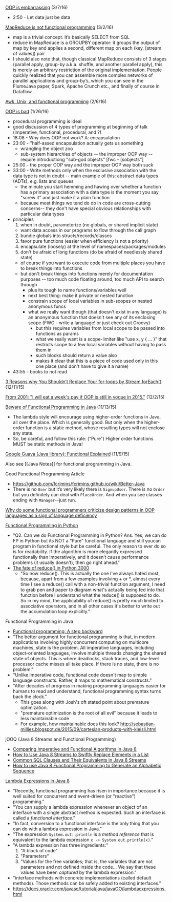 [OOP is embarrassing](https://www.youtube.com/watch?v=IRTfhkiAqPw&app=desktop) (3/7/16)
* 2:50 - Let data just be data

[MapReduce is not functional programming](https://medium.com/@jkff/mapreduce-is-not-functional-programming-39109a4ba7b2#.c42eic180) (3/2/16)
* map is a trivial concept. It’s basically SELECT from SQL
* reduce in MapReduce is a GROUPBY operator: it groups the output of map by key and applies a second, different map on each (key, [stream of values]) pair
* I should also note that, though classical MapReduce consists of 3 stages (parallel apply, group-by a.k.a. shuffle, and another parallel apply), this is merely an arbitrary restriction of the original implementation.
People quickly realized that you can assemble more complex networks of parallel applications and group-by’s, which you can see in the FlumeJava paper, Spark, Apache Crunch etc., and finally of course in Dataflow.

[Awk, Unix, and functional programming](http://trevorjim.com/awk-unix-and-functional-programming/) (2/6/16)

[OOP is bad](https://www.youtube.com/watch?v=QM1iUe6IofM) (1/26/16)
* procedural programming is ideal
* good discussion of 4 types of programming at beginning of talk (imperative, functional, procedural, and ?)
* 18:08 - Why does OOP not work?  A: encapsulation
* 23:00 - "half-assed encapsulation actually gets us something
  * wrangling the object zoo
  * sub-system hierarchies of objects -- the improper OOP way -- require introductiong "sub-god objects" [fwc - [sobjects"]
* 25:00 - the proper OOP way and the improper OOP way both suck
* 33:00 - Write methods only when the exclusive association with the data type is not in doubt -- main example of this: abstract data types (ADTs), e.g. lists and queues
  * the minute you start hemming and hawing over whether a function has a primary association with a data type is the moment you say "screw it" and just make it a plain function
  * because most things we tend do do in code are cross-cutting concerns-- they don't have special obvious relationships with particular data types
* principles
  1. when in doubt, parameterize (no globals, or shared implicit state)
    * want data access in our programs to flow through the call graph
  2. bundle globals into structs/records/classes
  3. favor pure functions (easier when efficiency is not a priority)
  4. encapsulate (loosely) at the level of namespaces/packages/modules
  5. don't be afraid of long functions (do be afraid of needlessly shared state)
    * of course if you want to execute code from multiple places you have to break things into functions
    * but don't break things into functions merely for documentation purposes -- too much code floating around, too much API to search through
      * plus its tough to name functions/variables well
      * next best thing: make it private or nested function
      * constrain scope of local variables in sub-scopes or nested anonymous funcs
      * what we really want though (that doesn't exist in any language) is an anonymous function that doesn't see any of its enclosing scope (FWC - write a language! or just check out Groovy)
        * but this requires variables from local scope to be passed into functions as params
        * what we really want is a scope-limiter like "use x, y { ... }" that restricts scope to a few local variables without having to pass them in
        * such blocks should return a value also
        * makes it clear that this is a piece of code used only in this one place (and don't have to give it a name)
* 43:55 - books to not read

[3 Reasons why You Shouldn’t Replace Your for-loops by Stream.forEach()](http://blog.jooq.org/2015/12/08/3-reasons-why-you-shouldnt-replace-your-for-loops-by-stream-foreach/) (12/11/15)

[From 2001: "I will eat a week's pay if OOP is still in vogue in 2015."](https://mobile.twitter.com/fernozzle/status/672133043037929472) (12/2/15)

[Beware of Functional Programming in Java](http://blog.jooq.org/2015/11/10/beware-of-functional-programming-in-java/) (11/13/15)
* The lambda style will encourage using higher-order functions in Java, all over the place. Which is generally good. But only when the higher-order function is a static method, whose resulting types will not enclose any state.
* So, be careful, and follow this rule: (“Pure”) Higher order functions MUST be static methods in Java!

[Google Guava (Java library): Functional Explained](https://github.com/google/guava/wiki/FunctionalExplained) (11/9/15)

Also see [[Java Notes]] for functional programming in Java.

Good Functional Programming Article
* https://github.com/fcrimins/fcrimins.github.io/wiki/Better-Java
* There is no `User` but it’s very likely there is `SignupUser`. There is no `Order` but you definitely can deal with `PlaceOrder`. And when you see classes ending with `Manager`--just run.

[Why do some functional programmers criticize design patterns in OOP languages as a sign of language deficiency](https://www.quora.com/Why-do-some-functional-programmers-criticize-design-patterns-in-OOP-languages-as-a-sign-of-language-deficiency-while-Monad-is-also-a-design-pattern)

[Functional Programming in Python](http://www.pysnap.com/functional-programming-in-python/)
* "Q2. Can we do Functional Programming in Python? Ans. Yes, we can do FP in Python but its NOT a “Pure” functional language and still youcan program in functional style but be careful. The only reason to ever do so is for readability. If the algorithm is more elegantly expressed functionally than imperatively, and it doesn’t cause performance problems (it usually doesn’t), then go right ahead."
* [The fate of reduce() in Python 3000](http://www.artima.com/weblogs/viewpost.jsp?thread=98196)
  * "So now reduce(). This is actually the one I've always hated most, because, apart from a few examples involving + or *, almost every time I see a reduce() call with a non-trivial function argument, I need to grab pen and paper to diagram what's actually being fed into that function before I understand what the reduce() is supposed to do. So in my mind, the applicability of reduce() is pretty much limited to associative operators, and in all other cases it's better to write out the accumulation loop explicitly."

Functional Programming in Java
* [Functional programming: A step backward](http://www.javaworld.com/article/2078610/java-concurrency/functional-programming--a-step-backward.html)
* "The better argument for functional programming is that, in modern applications involving highly concurrent computing on multicore machines, state is the problem. All imperative languages, including object-oriented languages, involve multiple threads changing the shared state of objects. This is where deadlocks, stack traces, and low-level processor cache misses all take place. If there is no state, there is no problem."
* "Unlike imperative code, functional code doesn't map to simple language constructs. Rather, it maps to mathematical constructs."
* "After decades of progress in making programming languages easier for humans to read and understand, functional programming syntax turns back the clock."
  * This goes along with Josh's oft stated point about premature optimization.
  * "premature optimization is the root of all evil" because it leads to less maintainable code
  * For example, how maintainable does this look? http://sebastian-millies.blogspot.de/2015/09/cartesian-products-with-kleisli.html

jOOQ (Java 8 Streams and Functional Programming)
* [Comparing Imperative and Functional Algorithms in Java 8](http://blog.jooq.org/2015/09/17/comparing-imperative-and-functional-algorithms-in-java-8/)
* [How to Use Java 8 Streams to Swiftly Replace Elements in a List](http://blog.jooq.org/2015/04/02/how-to-use-java-8-streams-to-swiftly-replace-elements-in-a-list/)
* [Common SQL Clauses and Their Equivalents in Java 8 Streams](http://blog.jooq.org/2015/08/13/common-sql-clauses-and-their-equivalents-in-java-8-streams/)
* [How to use Java 8 Functional Programming to Generate an Alphabetic Sequence](http://blog.jooq.org/2015/09/09/how-to-use-java-8-functional-programming-to-generate-an-alphabetic-sequence/)

[Lambda Expressions in Java 8](http://www.drdobbs.com/jvm/lambda-expressions-in-java-8/240166764)
* "Recently, functional programming has risen in importance because it is well suited for concurrent and event-driven (or "reactive") programming."
* "You can supply a lambda expression whenever an object of an interface with a single abstract method is expected. Such an interface is called a _functional interface_."
* "In fact, conversion to a functional interface is the only thing that you can do with a lambda expression in Java."
* "The expression `System.out::println` is a _method reference_ that is equivalent to the lambda expression `x -> System.out.println(x)`."
* "A lambda expression has three ingredients:"
  1. "A block of code"
  2. "Parameters"
  3. "Values for the free variables; that is, the variables that are not parameters and not defined inside the code... We say that these values have been _captured_ by the lambda expression."
* "interface methods with concrete implementations (called default methods). Those methods can be safely added to existing interfaces."
* https://docs.oracle.com/javase/tutorial/java/javaOO/lambdaexpressions.html
